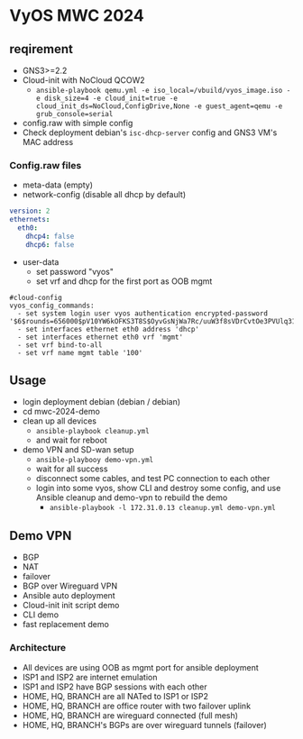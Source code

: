 # VyOS MWC 2024

## reqirement

- GNS3>=2.2
- Cloud-init with NoCloud QCOW2
    - `ansible-playbook qemu.yml -e iso_local=/vbuild/vyos_image.iso -e disk_size=4 -e cloud_init=true -e cloud_init_ds=NoCloud,ConfigDrive,None -e guest_agent=qemu -e grub_console=serial`
- config.raw with simple config
- Check deployment debian's `isc-dhcp-server` config and GNS3 VM's MAC address

### Config.raw files

- meta-data (empty)
- network-config (disable all dhcp by default)
```yaml
version: 2
ethernets:
  eth0:
    dhcp4: false
    dhcp6: false
```
- user-data
    - set password "vyos"
    - set vrf and dhcp for the first port as OOB mgmt
```
#cloud-config
vyos_config_commands:
  - set system login user vyos authentication encrypted-password '$6$rounds=656000$pV10YW6kOFKS3T8S$OyvGsNjWa7Rc/uuW3f8sVDrCvtOe3PVUlq31A7lH4vPuSBA51yKAUpm0HfjLiUfZQggdzSBt3AgO1zB/aKTnA/'
  - set interfaces ethernet eth0 address 'dhcp'
  - set interfaces ethernet eth0 vrf 'mgmt'
  - set vrf bind-to-all
  - set vrf name mgmt table '100'
```

## Usage

- login deployment debian (debian / debian)
- cd mwc-2024-demo
- clean up all devices
    - `ansible-playbook cleanup.yml`
    - and wait for reboot
- demo VPN and SD-wan setup
    - `ansible-playbooy demo-vpn.yml`
    - wait for all success
    - disconnect some cables, and test PC connection to each other
    - login into some vyos, show CLI and destroy some config, and use Ansible cleanup and demo-vpn to rebuild the demo
        - `ansible-playbook -l 172.31.0.13 cleanup.yml demo-vpn.yml`
## Demo VPN

- BGP
- NAT
- failover
- BGP over Wireguard VPN
- Ansible auto deployment
- Cloud-init init script demo
- CLI demo
- fast replacement demo

### Architecture

- All devices are using OOB as mgmt port for ansible deployment
- ISP1 and ISP2 are internet emulation
- ISP1 and ISP2 have BGP sessions with each other
- HOME, HQ, BRANCH are all NATed to ISP1 or ISP2
- HOME, HQ, BRANCH are office router with two failover uplink
- HOME, HQ, BRANCH are wireguard connected (full mesh)
- HOME, HQ, BRANCH's BGPs are over wireguard tunnels (failover)
